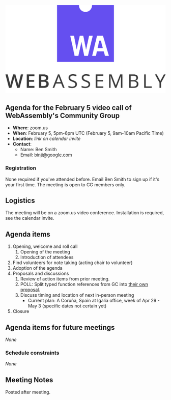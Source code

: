 ![WebAssembly logo](/images/WebAssembly.png)

## Agenda for the February 5 video call of WebAssembly's Community Group

- **Where**: zoom.us
- **When**: February 5, 5pm-6pm UTC (February 5, 9am-10am Pacific Time)
- **Location**: *link on calendar invite*
- **Contact**:
    - Name: Ben Smith
    - Email: binji@google.com

### Registration

None required if you've attended before. Email Ben Smith to sign up if it's
your first time. The meeting is open to CG members only.

## Logistics

The meeting will be on a zoom.us video conference.
Installation is required, see the calendar invite.

## Agenda items

1. Opening, welcome and roll call
    1. Opening of the meeting
    1. Introduction of attendees
1. Find volunteers for note taking (acting chair to volunteer)
1. Adoption of the agenda
1. Proposals and discussions
    1. Review of action items from prior meeting.
    1. POLL: Split typed function references from GC into [their own proposal](https://github.com/WebAssembly/gc/blob/funcref/proposals/gc/Funcref.md).
    1. Discuss timing and location of next in-person meeting
        - Current plan: A Coruña, Spain at Igalia office, week of Apr 29 - May 3 (specific dates not certain yet)
1. Closure

## Agenda items for future meetings

*None*

### Schedule constraints

*None*

## Meeting Notes

Posted after meeting.
